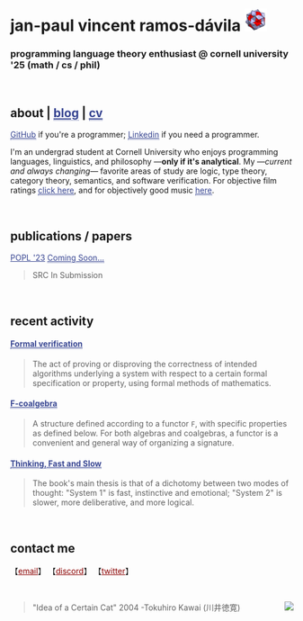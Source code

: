 # jan-paul vincent ramos-dávila ![alt text](./Data/icosi.png)
### programming language theory enthusiast @ cornell university '25 (math / cs / phil)

<br>

## about | <a href="https://blog.jpramos.me" style="color: #364491; border-bottom:1px dotted">blog</a> | <a href="https://jpramos.me/Data/cv.pdf" style="color: #364491; border-bottom:1px dotted">cv</a>
<a href="https://github.com/jpVinnie" style="color: #364491; border-bottom:1px dotted">GitHub</a> if you're a programmer; <a href="https://www.linkedin.com/in/jpv-ramos/" style="color: #364491; border-bottom:1px dotted">Linkedin</a> if you need a programmer.

I'm an undergrad student at Cornell University who enjoys programming languages, linguistics, and philosophy —**only if it's analytical**. My —*current and always changing*— favorite areas of study are logic, type theory, category theory, semantics, and software verification. For objective film ratings <a href="https://letterboxd.com/Vinnely/" style="color: #364491; border-bottom:1px dotted">click here</a>, and for objectively good music <a href="https://bandcamp.com/jpvinnely" style="color: #364491; border-bottom:1px dotted">here</a>.

<br>

## publications / papers


<a href="" style="color: #364491">POPL '23</a> <a href="" style="color: #364491; border-bottom:1px dotted">Coming Soon...</a>
> SRC In Submission

<br>

## recent activity

<h4>
  <a href="https://en.wikipedia.org/wiki/Formal_verification" style="color: #364491; border-bottom:1px dotted">
    Formal verification
  </a>
</h4>

> The act of proving or disproving the correctness of intended algorithms underlying a system with respect to a certain formal specification or property, using formal methods of mathematics. 

<h4>
  <a href="https://en.wikipedia.org/wiki/F-coalgebra" style="color: #364491; border-bottom:1px dotted">
    F-coalgebra
  </a>
</h4>

> A structure defined according to a functor `F`, with specific properties as defined below. For both algebras and coalgebras, a functor is a convenient and general way of organizing a signature.

<h4>
  <a href="https://en.wikipedia.org/wiki/Thinking,_Fast_and_Slow" style="color: #364491; border-bottom:1px dotted">
    Thinking, Fast and Slow
  </a>
</h4>
  
> The book's main thesis is that of a dichotomy between two modes of thought: "System 1" is fast, instinctive and emotional; "System 2" is slower, more deliberative, and more logical.


<br>

## contact me
【<a href="mailto:jvr34@cornell.edu" style="color: #8B0000;">email</a>】
【<a href="https://discord.com/users/294518633541926912" style="color: #8B0000;">discord</a>】
【<a href="https://twitter.com/JanPaulV" style="color: #8B0000;">twitter</a>】

<br>

> "Idea of a Certain Cat" 2004 -Tokuhiro Kawai (川井徳寛) <img height=100px src="https://raw.githubusercontent.com/jpVinnie/jpvinnie.github.io/master/Data/Tokuhiro%20Kawai2.jpg" align="right">
